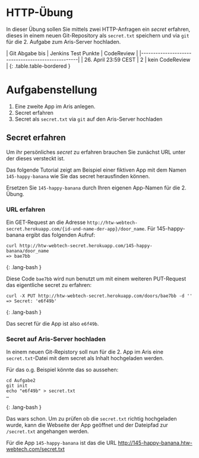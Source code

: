 # HTTP-Übung

In dieser Übung sollen Sie mittels zwei HTTP-Anfragen ein *secret* erfahren,
dieses in einem neuen Git-Repository als `secret.txt` speichern und via `git`
für die 2. Aufgabe zum Aris-Server hochladen.

| Git Abgabe bis | Jenkins Test Punkte | CodeReview |
|---------------------------------------------------|
| 26. April 23:59 CEST | 2 | kein CodeReview        |
{: .table.table-bordered }


# Aufgabenstellung

1. Eine zweite App im Aris anlegen.
1. Secret erfahren
1. Secret als `secret.txt` via `git` auf den Aris-Server hochladen


## Secret erfahren

Um ihr persönliches *secret* zu erfahren brauchen Sie zunächst URL unter der dieses versteckt ist.

Das folgende Tutorial zeigt am Beispiel einer fiktiven App mit dem Namen `145-happy-banana`
wie Sie das secret herausfinden können.

Ersetzen Sie `145-happy-banana` durch Ihren eigenen App-Namen für die 2. Übung.


### URL erfahren

Ein GET-Request an die Adresse `http://htw-webtech-secret.herokuapp.com/{id-und-name-der-app}/door_name`. Für 145-happy-banana ergibt das folgenden Aufruf:

~~~
curl http://htw-webtech-secret.herokuapp.com/145-happy-banana/door_name
=> bae7bb
~~~
{: .lang-bash }

Diese Code `bae7bb` wird nun benutzt um mit einem weiteren PUT-Request das eigentliche secret zu erfahren:

~~~
curl -X PUT http://htw-webtech-secret.herokuapp.com/doors/bae7bb -d ''
=> Secret: 'e6f49b'
~~~
{: .lang-bash }


Das secret für die App ist also `e6f49b`.


### Secret auf Aris-Server hochladen

In einem neuen Git-Repistory soll nun für die 2. App im Aris eine `secret.txt`-Datei
mit dem secret als Inhalt hochgeladen werden.

Für das o.g. Beispiel könnte das so aussehen:

~~~
cd Aufgabe2
git init
echo "e6f49b" > secret.txt
…
~~~
{: .lang-bash }

Das wars schon. Um zu prüfen ob die `secret.txt` richtig hochgeladen wurde, kann
die Webseite der App geöffnet und der Dateipfad zur `/secret.txt` angehangen werden.

Für die App `145-happy-banana` ist das die URL <http://145-happy-banana.htw-webtech.com/secret.txt>

